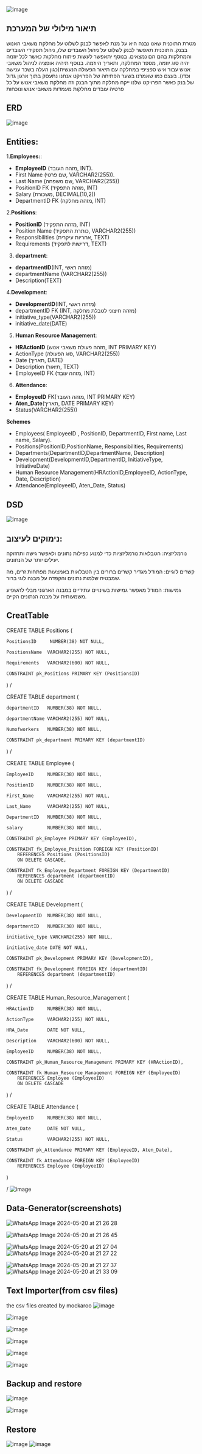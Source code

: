 
![image](https://github.com/noam-ben-lulu/minip_basnat/assets/128416447/708b6ede-de54-4220-ac07-a200576416dd)

## תיאור מילולי של המערכת 
מטרת התוכנית שאנו נבנה היא על מנת לאפשר לבנק לשלוט על מחלקת משאבי האנוש בבנק. 
התוכנית תאפשר לבנק לשלוט על ניהול העובדים שלו, ניהול תפקידי העובדים והמחלקות בהם הם נמצאים. 
בנוסף יתאפשר לעשות פיתוח מחלקות כאשר לכל יוזמה יהיה סוג יוזמה, מספר המחלקה, ותאריך היוזמה. 
בנוסף תיהיה אופציה לניהול משאבי אנוש עבור איש ספציפי במחלקה עם תיאור הפעולה הנעשית(כגון העלה בשכר ענישה וכדו). 
בעצם כמו שאמרנו בשער הפתיחה של הפרויקט אנחנו נתעסק בתוך ארגון גדול של בנק כאשר הפרויקט שלנו ייקח מחלקה מתוך הבנק וזה מחלקת משאבי אנוש על כל פרטיה עובדים מחלקות מעמדות משאבי אנוש ונוכחות

## ERD
![image](https://github.com/noam-ben-lulu/DBProject6850-8904/assets/169597958/ac2f178e-73dc-4180-bb86-1638190a8fe6)


## Entities:

1.**Employees:**:

- **EmployeeID** (מזהה העובד, INT).
- First Name (שם פרטי, VARCHAR2(255)).
- Last Name (שם משפחה, VARCHAR2(255))
- PositionID FK (מזהה התפקיד, INT)
- Salary (משכורת, DECIMAL(10,2))
- DepartmentID FK (מזהה מחלקה, INT)

2.**Positions**:
- **PositionID** (מזהה התפקיד, INT)
- Position Name (כותרת התפקיד, VARCHAR2(255))
- Responsibilities (אחריות עיקרית, TEXT)
- Requirements (דרישות לתפקיד, TEXT)

3. **department**:
- **departmentID**(INT, מזהה ראשי)
- departmentName (VARCHAR2(255))
- Description(TEXT)

4.**Development**:   

- **DevelopmentID**(INT, מזהה ראשי)
- departmentID FK (INT, מזהה חיצוני לטבלת מחלקה)
- initiative_type(VARCHAR2(255))
- initiative_date(DATE)


5. **Human Resource Management**:
- **HRActionID** (מזהה פעולת משאבי אנוש, INT PRIMARY KEY)
- ActionType (סוג הפעולה, VARCHAR2(255))
- Date (תאריך, DATE)
- Description (תיאור, TEXT)
- EmployeeID FK (מזהה עובד, INT)


6. **Attendance**: 
- **EmployeeID** FK(מזהה העובד, INT PRIMARY KEY)
- **Aten_Date**(תאריך, DATE PRIMARY KEY)
- Status(VARCHAR2(255))




**Schemes**
- Employees( EmployeeID , PositionID, DepartmentID, First name, Last name, Salary).
- Positions(PositionID,PositionName, Responsibilities, Requirements)
- Departments(DepartmentID,DepartmentName, Description)
- Development(DevelopmentID,DepartmentID, InitiativeType, InitiativeDate)
- Human Resource Management(HRActionID,EmployeeID, ActionType, Date, Description)
- Attendance(EmployeeID, Aten_Date, Status)


## DSD
![image](https://github.com/noam-ben-lulu/DBProject6850-8904/assets/169597958/ea6c9ed7-cba5-4858-8958-597ed428c851)

## נימוקים לעיצוב:
נורמליזציה: הטבלאות נורמליזציות כדי למנוע כפילות נתונים ולאפשר גישה ותחזוקה יעילים יותר של הנתונים.

קשרים לוגיים: המודל מגדיר קשרים ברורים בין הטבלאות באמצעות מפתחות זרים, מה שמבטיח שלמות נתונים והקפדה על מבנה לוגי ברור.

גמישות: המודל מאפשר גמישות בשינויים עתידיים במבנה הארגוני מבלי להשפיע משמעותית על מבנה הנתונים הקיים.

## CreatTable

CREATE TABLE Positions (

    PositionsID     NUMBER(38) NOT NULL,
    
    PositionsName  VARCHAR2(255) NOT NULL,
    
    Requirements   VARCHAR2(600) NOT NULL,
    
    CONSTRAINT pk_Positions PRIMARY KEY (PositionsID)
)
/

CREATE TABLE department (

    departmentID   NUMBER(38) NOT NULL,
    
    departmentName VARCHAR2(255) NOT NULL,
    
    Numofworkers   NUMBER(38) NOT NULL,
    
    CONSTRAINT pk_department PRIMARY KEY (departmentID)
    
)
/

CREATE TABLE Employee (

    EmployeeID     NUMBER(38) NOT NULL,
    
    PositionID     NUMBER(38) NOT NULL,
    
    First_Name     VARCHAR2(255) NOT NULL,
    
    Last_Name      VARCHAR2(255) NOT NULL,
    
    DepartmentID   NUMBER(38) NOT NULL,
    
    salary         NUMBER(38) NOT NULL,
    
    CONSTRAINT pk_Employee PRIMARY KEY (EmployeeID),
    
    CONSTRAINT fk_Employee_Position FOREIGN KEY (PositionID)
        REFERENCES Positions (PositionsID)
        ON DELETE CASCADE,
        
    CONSTRAINT fk_Employee_Department FOREIGN KEY (DepartmentID)
        REFERENCES department (departmentID)
        ON DELETE CASCADE
)
/

CREATE TABLE Development (

    DevelopmentID  NUMBER(38) NOT NULL,
    
    departmentID   NUMBER(38) NOT NULL,
    
    initiative_type VARCHAR2(255) NOT NULL,
    
    initiative_date DATE NOT NULL,
    
    CONSTRAINT pk_Development PRIMARY KEY (DevelopmentID),
    
    CONSTRAINT fk_Development FOREIGN KEY (departmentID)
        REFERENCES department (departmentID)
)
/

CREATE TABLE Human_Resource_Management (

    HRActionID     NUMBER(38) NOT NULL,
    
    ActionType     VARCHAR2(255) NOT NULL,
    
    HRA_Date       DATE NOT NULL,
    
    Description    VARCHAR2(600) NOT NULL,
    
    EmployeeID     NUMBER(38) NOT NULL,
    
    CONSTRAINT pk_Human_Resource_Management PRIMARY KEY (HRActionID),
    
    CONSTRAINT fk_Human_Resource_Management FOREIGN KEY (EmployeeID)
        REFERENCES Employee (EmployeeID)
        ON DELETE CASCADE
)
/



CREATE TABLE Attendance (

    EmployeeID     NUMBER(38) NOT NULL,
    
    Aten_Date      DATE NOT NULL,
    
    Status         VARCHAR2(255) NOT NULL,
    
    CONSTRAINT pk_Attendance PRIMARY KEY (EmployeeID, Aten_Date),

    CONSTRAINT fk_Attendance FOREIGN KEY (EmployeeID)
        REFERENCES Employee (EmployeeID)
)


/
![image](https://github.com/noam-ben-lulu/minip_basnat/assets/128416447/a4a4211c-a18a-453f-8388-624487184344)

## Data-Generator(screenshots)

![WhatsApp Image 2024-05-20 at 21 26 28](https://github.com/noam-ben-lulu/minip_basnat/assets/128416447/30749049-541e-4301-8709-dd762ed812bb)


![WhatsApp Image 2024-05-20 at 21 26 45](https://github.com/noam-ben-lulu/minip_basnat/assets/128416447/94e38e4d-1cca-4278-b4cd-e5f44b9adcdd)

![WhatsApp Image 2024-05-20 at 21 27 04](https://github.com/noam-ben-lulu/minip_basnat/assets/128416447/6a40dbfc-f4a0-4e25-b3f6-16eb4773b423)
![WhatsApp Image 2024-05-20 at 21 27 22](https://github.com/noam-ben-lulu/minip_basnat/assets/128416447/d2039dae-01e8-452c-8ec1-1028114cabc5)

![WhatsApp Image 2024-05-20 at 21 27 37](https://github.com/noam-ben-lulu/minip_basnat/assets/128416447/eda0e882-2e07-4211-8e31-e225a96d81d5)
![WhatsApp Image 2024-05-20 at 21 33 09](https://github.com/noam-ben-lulu/minip_basnat/assets/128416447/4d982eb8-4ae2-4275-ab1c-c254d25c8351)

## Text Importer(from csv files)
the csv files created by mockaroo 
![image](https://github.com/noam-ben-lulu/DBProject6850-8904/assets/128416447/127217c5-60ae-4bd9-9f57-36efcaf6f56f)

![image](https://github.com/noam-ben-lulu/DBProject6850-8904/assets/128416447/14ed6743-4484-448c-a3a8-f9f6e3a0e87b)

![image](https://github.com/noam-ben-lulu/DBProject6850-8904/assets/128416447/0678fee0-e4ae-4fe7-836a-71fecd20bb9c)

![image](https://github.com/noam-ben-lulu/DBProject6850-8904/assets/128416447/03c92381-0eaf-4bfc-ae40-00769de19113)

![image](https://github.com/noam-ben-lulu/DBProject6850-8904/assets/128416447/6fa97a5a-b51e-4dc7-90b5-a12c0f0a6af3)

![image](https://github.com/noam-ben-lulu/DBProject6850-8904/assets/128416447/5ac67d52-bd5c-4a3f-b775-4bfbe57ed357)

## Backup and restore
![image](https://github.com/noam-ben-lulu/DBProject6850-8904/assets/128416447/790c2549-4e72-4e8e-a323-dd619f26be67)


![image](https://github.com/noam-ben-lulu/DBProject6850-8904/assets/128416447/e56972b4-c926-44ff-bc8b-6cd6100461c1)

   ## Restore
   ![image](https://github.com/noam-ben-lulu/DBProject6850-8904/assets/128416447/ad6b9543-c569-40fc-8f0b-efdf036cbc21)
   ![image](https://github.com/noam-ben-lulu/DBProject6850-8904/assets/128416447/c3d17467-074f-47cb-9853-29bc554fbe4b)


